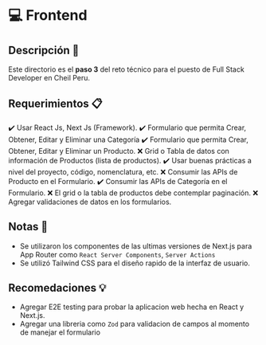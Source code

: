 # :computer: Frontend

## Descripción :page_facing_up:

Este directorio es el **paso 3** del reto técnico para el puesto de Full Stack Developer en Cheil Peru.

## Requerimientos :clipboard:

:heavy_check_mark: Usar React Js, Next Js (Framework). 
:heavy_check_mark: Formulario que permita Crear, Obtener, Editar y Eliminar una Categoría 
:heavy_check_mark: Formulario que permita Crear, Obtener, Editar y Eliminar un Producto. 
:x: Grid o Tabla de datos con información de Productos (lista de productos). 
:heavy_check_mark: Usar buenas prácticas a nivel del proyecto, código, nomenclatura, etc. 
:x: Consumir las APIs de Producto en el Formulario. 
:heavy_check_mark: Consumir las APIs de Categoría en el Formulario. 
:x: El grid o la tabla de productos debe contemplar paginación. 
:x: Agregar validaciones de datos en los formularios.   

## Notas :memo:

- Se utilizaron los componentes de las ultimas versiones de Next.js para App Router como `React Server Components`, `Server Actions`
- Se utilizó Tailwind CSS para el diseño rapido de la interfaz de usuario.

## Recomedaciones :bulb:

- Agregar E2E testing para probar la aplicacion web hecha en React y Next.js.
- Agregar una libreria como `Zod` para validacion de campos al momento de manejar el formulario
